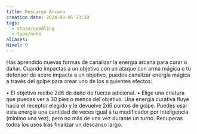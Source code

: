 ```yaml
---
title: Descarga Arcana
creation date: 2024-03-05 23:39
tags:
  - state/seedling
  - type/note
aliases: 
Nivel: 9
---
```

Has aprendido nuevas formas de canalizar la energía arcana para curar o dañar. Cuando impactas a un objetivo con un ataque con arma mágica o tu defensor de acero impacta a un objetivo, puedes canalizar energía mágica a través del golpe para crear uno de los siguientes efectos:

• El objetivo recibe 2d6 de daño de fuerza adicional.
• Elige una criatura que puedas ver a 30 pies o menos del objetivo. Una energía curativa fluye hacia el receptor elegido y le devuelve 2d6 puntos de golpe.
Puedes usar esta energía una cantidad de veces igual a tu modificador por Inteligencia (mínimo una vez), pero no más de una vez durante un turno. Recuperas todos los usos tras finalizar un descanso largo.

